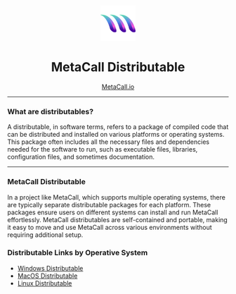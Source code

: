 <div align="center">
  <a href="https://metacall.io" target="_blank"><img src="https://raw.githubusercontent.com/metacall/core/develop/deploy/images/logo.png" alt="METACALL" style="max-width:100%; margin: 0 auto;" width="80" height="80"></a>
  <h1><b>MetaCall Distributable</b></h1>
  <a href="https://metacall.io">MetaCall.io</a>
</div>

---

### What are distributables? 

A distributable, in software terms, refers to a package of compiled code that can be distributed and installed on various platforms or operating systems. This package often includes all the necessary files and dependencies needed for the software to run, such as executable files, libraries, configuration files, and sometimes documentation.

--- 

### MetaCall Distributable

In a project like MetaCall, which supports multiple operating systems, there are typically separate distributable packages for each platform. These packages ensure users on different systems can install and run MetaCall effortlessly. MetaCall distributables are self-contained and portable, making it easy to move and use MetaCall across various environments without requiring additional setup.

### Distributable Links by Operative System
- [Windows Distributable](https://github.com/metacall/distributable-windows)
- [MacOS Distributable](https://github.com/metacall/distributable-macos)
- [Linux Distributable](https://github.com/metacall/distributable-linux)
